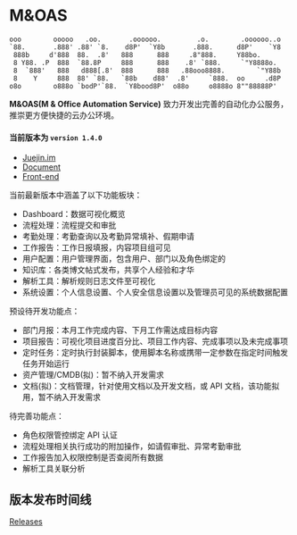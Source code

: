 # M&OAS
```
ooo        ooooo   .oo.       .oooooo.         .o.        .oooooo..o 
`88.       .888' .88' `8.    d8P'  `Y8b       .888.      d8P'    `Y8 
 888b     d'888  88.  .8'   888      888     .8"888.     Y88bo.      
 8 Y88. .P  888  `88.8P     888      888    .8' `888.     `"Y8888o.  
 8  `888'   888   d888[.8'  888      888   .88ooo8888.        `"Y88b 
 8    Y     888  88' `88.   `88b    d88'  .8'     `888.  oo     .d8P 
o8o        o888o `bodP'`88.  `Y8bood8P'  o88o     o8888o 8""88888P'  
```
**M&OAS(M & Office Automation Service)** 致力开发出完善的自动化办公服务，推崇更方便快捷的云办公环境。

#### 当前版本为 `version 1.4.0`

* [Juejin.im](https://juejin.im/post/6878485351153795080)
* [Document](http://moas.medusasorcerer.com)
* [Front-end](https://github.com/MedusaSorcerer/M-OAS_Front)

当前最新版本中涵盖了以下功能板块：

* Dashboard：数据可视化概览
* 流程处理：流程提交和审批
* 考勤处理：考勤查询以及考勤异常填补、假期申请
* 工作报告：工作日报填报，内容项目组可见
* 用户配置：用户管理界面，包含用户、部门以及角色绑定的
* 知识库：各类博文帖式发布，共享个人经验和才华
* 解析工具：解析规则日志文件至可视化
* 系统设置：个人信息设置、个人安全信息设置以及管理员可见的系统数据配置

预设待开发功能点：

* 部门月报：本月工作完成内容、下月工作需达成目标内容
* 项目报告：可视化项目进度百分比、项目工作内容、完成事项以及未完成事项
* 定时任务：定时执行封装脚本，使用脚本名称或携带一定参数在指定时间触发任务开始运行
* 资产管理/CMDB(拟)：暂不纳入开发需求
* 文档(拟)：文档管理，针对使用文档以及开发文档，或 API 文档，该功能拟用，暂不纳入开发需求

待完善功能点：

* 角色权限管控绑定 API 认证
* 流程处理相关执行成功的附加操作，如请假审批、异常考勤审批
* 工作报告加入权限控制是否查阅所有数据
* 解析工具关联分析

## 版本发布时间线

<a href="https://github.com/MedusaSorcerer/M-OAS/releases" class="link-gray-dark no-underline">
    Releases
</a>
